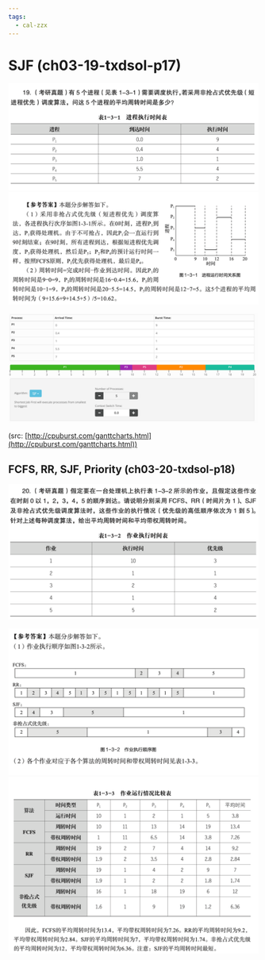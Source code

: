 ```yaml
---
tags:
  - cal-zzx
---
```


# SJF (ch03-19-txdsol-p17)

![](assets/ch03-19-txdsol-p17.png)
![](assets/ch03-19-txdsol-p17-sol.png)


![](assets/Pasted%20image%2020250531102752.png)

(src: [http://cpuburst.com/ganttcharts.html](http://cpuburst.com/ganttcharts.html))

## FCFS, RR, SJF, Priority (ch03-20-txdsol-p18)

![](assets/ch03-20-txdsol-p18.png)

![](assets/ch03-20-txdsol-p18-sol1.png)
![](assets/ch03-20-txdsol-p18-sol2.png)




